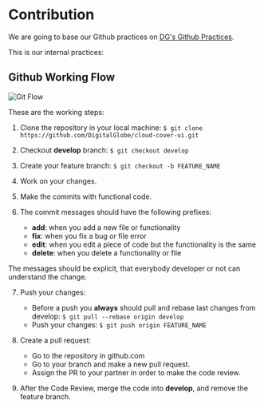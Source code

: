 # Contribution

We are going to base our Github practices on [DG's Github Practices](ttp://wiki.digitalglobe.com/display/GitHub/GitHub+at+DigitalGlobe).

This is our internal practices:

## Github Working Flow

![Git Flow](http://nvie.com/img/git-model@2x.png)

These are the working steps:

1. Clone the repository in your local machine: `$ git clone https://github.com/DigitalGlobe/cloud-cover-ui.git`

2. Checkout **develop** branch: `$ git checkout develop`
3. Create your feature branch: `$ git checkout -b FEATURE_NAME`
4. Work on your changes.
5. Make the commits with functional code.
6. The commit messages should have the following prefixes:
	- **add**: when you add a new file or functionality
	- **fix**: when you fix a bug or file error
	- **edit**: when you edit a piece of code but the functionality is the same
	- **delete**: when you delete a functionality or file

The messages should be explicit, that everybody developer or not can understand the change.

7. Push your changes:
	- Before a push you **always** should pull and rebase last changes from develop: `$ git pull --rebase origin develop`
	- Push your changes: `$ git push origin FEATURE_NAME`

8. Create a pull request:
	- Go to the repository in github.com
	- Go to your branch and make a new pull request.
	- Assign the PR to your partner in order to make the code review.
9. After the Code Review, merge the code into **develop**, and remove the feature branch.
